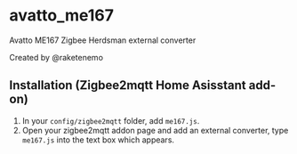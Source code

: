 # avatto_me167
Avatto ME167 Zigbee Herdsman external converter

Created by @raketenemo

## Installation (Zigbee2mqtt Home Asisstant add-on)

1. In your `config/zigbee2mqtt` folder, add `me167.js`.
2. Open your zigbee2mqtt addon page and add an external converter, type `me167.js` into the text box which appears.
